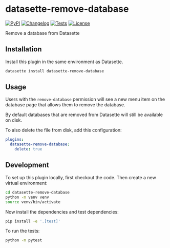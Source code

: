 # datasette-remove-database

[![PyPI](https://img.shields.io/pypi/v/datasette-remove-database.svg)](https://pypi.org/project/datasette-remove-database/)
[![Changelog](https://img.shields.io/github/v/release/datasette/datasette-remove-database?include_prereleases&label=changelog)](https://github.com/datasette/datasette-remove-database/releases)
[![Tests](https://github.com/datasette/datasette-remove-database/actions/workflows/test.yml/badge.svg)](https://github.com/datasette/datasette-remove-database/actions/workflows/test.yml)
[![License](https://img.shields.io/badge/license-Apache%202.0-blue.svg)](https://github.com/datasette/datasette-remove-database/blob/main/LICENSE)

Remove a database from Datasette

## Installation

Install this plugin in the same environment as Datasette.
```bash
datasette install datasette-remove-database
```
## Usage

Users with the `remove-database` permission will see a new menu item on the database page that allows them to remove the database.

By default databases that are removed from Datasette will still be available on disk.

To also delete the file from disk, add this configuration:
```yaml
plugins:
  datasette-remove-database:
    delete: true
```

## Development

To set up this plugin locally, first checkout the code. Then create a new virtual environment:
```bash
cd datasette-remove-database
python -m venv venv
source venv/bin/activate
```
Now install the dependencies and test dependencies:
```bash
pip install -e '.[test]'
```
To run the tests:
```bash
python -m pytest
```

